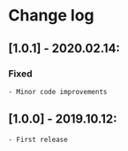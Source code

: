 # Change log

## [1.0.1] - 2020.02.14:
### Fixed
    - Minor code improvements

## [1.0.0] - 2019.10.12:
    - First release
